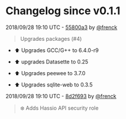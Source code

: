 # Changelog since v0.1.1

2018/09/28 19:10 UTC - [55800a3](https://github.com/hassio-addons/addon-sqlite-web/commit/55800a3ca435557000e27a6ef97634964edca2f1) by [@frenck](https://github.com/frenck)
> Upgrades packages (#4)

* :arrow_up: Upgrades GCC/G++ to 6.4.0-r9

* :arrow_up: upgrades Datasette to 0.25

* :arrow_up: Upgrades peewee to 3.7.0

* :arrow_up: Upgrades sqlite-web to 0.3.5 

2018/09/28 19:10 UTC - [8d2f693](https://github.com/hassio-addons/addon-sqlite-web/commit/8d2f6938093ec6030ef5fbb123ae9e804ee3ddc7) by [@frenck](https://github.com/frenck)
> :snowflake: Adds Hassio API security role 

